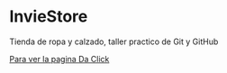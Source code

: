 # InvieStore
Tienda de ropa y calzado, taller practico de Git y GitHub

[Para ver la pagina Da Click](https://yonier999.github.io/InvieStore/ "Para ver la pagina Da Click")
